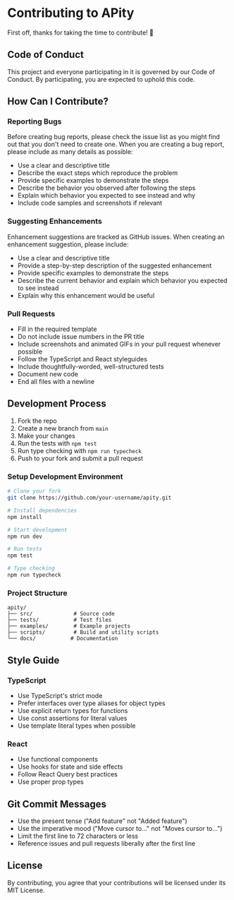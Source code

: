 # Contributing to APity

First off, thanks for taking the time to contribute! 🎉

## Code of Conduct

This project and everyone participating in it is governed by our Code of Conduct. By participating, you are expected to uphold this code.

## How Can I Contribute?

### Reporting Bugs

Before creating bug reports, please check the issue list as you might find out that you don't need to create one. When you are creating a bug report, please include as many details as possible:

- Use a clear and descriptive title
- Describe the exact steps which reproduce the problem
- Provide specific examples to demonstrate the steps
- Describe the behavior you observed after following the steps
- Explain which behavior you expected to see instead and why
- Include code samples and screenshots if relevant

### Suggesting Enhancements

Enhancement suggestions are tracked as GitHub issues. When creating an enhancement suggestion, please include:

- Use a clear and descriptive title
- Provide a step-by-step description of the suggested enhancement
- Provide specific examples to demonstrate the steps
- Describe the current behavior and explain which behavior you expected to see instead
- Explain why this enhancement would be useful

### Pull Requests

- Fill in the required template
- Do not include issue numbers in the PR title
- Include screenshots and animated GIFs in your pull request whenever possible
- Follow the TypeScript and React styleguides
- Include thoughtfully-worded, well-structured tests
- Document new code
- End all files with a newline

## Development Process

1. Fork the repo
2. Create a new branch from `main`
3. Make your changes
4. Run the tests with `npm test`
5. Run type checking with `npm run typecheck`
6. Push to your fork and submit a pull request

### Setup Development Environment

```bash
# Clone your fork
git clone https://github.com/your-username/apity.git

# Install dependencies
npm install

# Start development
npm run dev

# Run tests
npm test

# Type checking
npm run typecheck
```

### Project Structure

```
apity/
├── src/             # Source code
├── tests/           # Test files
├── examples/        # Example projects
├── scripts/         # Build and utility scripts
└── docs/           # Documentation
```

## Style Guide

### TypeScript

- Use TypeScript's strict mode
- Prefer interfaces over type aliases for object types
- Use explicit return types for functions
- Use const assertions for literal values
- Use template literal types when possible

### React

- Use functional components
- Use hooks for state and side effects
- Follow React Query best practices
- Use proper prop types

## Git Commit Messages

- Use the present tense ("Add feature" not "Added feature")
- Use the imperative mood ("Move cursor to..." not "Moves cursor to...")
- Limit the first line to 72 characters or less
- Reference issues and pull requests liberally after the first line

## License

By contributing, you agree that your contributions will be licensed under its MIT License.
